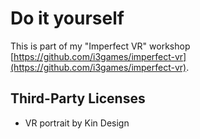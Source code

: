 # Do it yourself

This is part of my "Imperfect VR" workshop [https://github.com/i3games/imperfect-vr](https://github.com/i3games/imperfect-vr).

## Third-Party Licenses

* VR portrait by Kin Design
